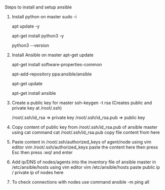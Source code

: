 Steps to install and setup ansible

1) Install python on master
    sudo -i

    apt update -y

    apt-get install python3 -y

    python3 --version

2) Install Ansible on master
    apt-get update

    apt-get install software-properties-common

    apt-add-repository ppa:ansible/ansible

    apt-get update

    apt-get install ansible

3) Create a public key for master
    ssh-keygen -t rsa     (Creates public and private key at /root/.ssh)

    /root/.ssh/id_rsa      => private key
    /root/.ssh/id_rsa.pub  => public key
    
4) Copy content of public key from /root/.ssh/id_rsa.pub of ansible master using cat command
    cat /root/.ssh/id_rsa.pub
    copy file content from here

5) Paste content in /root/.ssh/authorized_keys of agent/node using vim editor
    vim /root/.ssh/authorized_keys
    paste the content here
    then press Esc
    then press :wq! and enter

6) Add ip/DNS of nodes/agents into the inventory file of ansible master in /etc/ansible/hosts using vim editor
    vim /etc/ansible/hosts
    paste public ip / private ip of nodes here

7) To check connections with nodes use command
     ansible -m ping all
